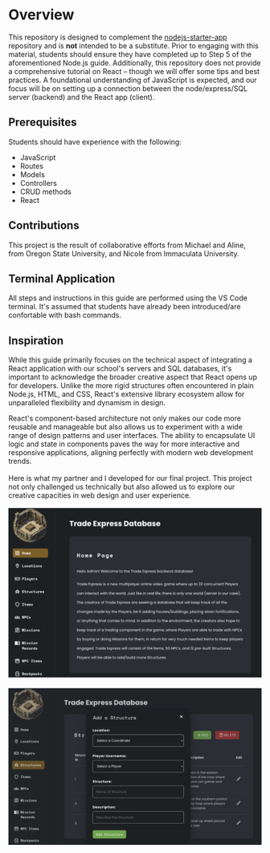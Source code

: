 # Overview
This repository is designed to complement the [nodejs-starter-app](https://github.com/osu-cs340-ecampus/nodejs-starter-app) repository and is **not** intended to be a substitute. Prior to engaging with this material, students should ensure they have completed up to Step 5 of the aforementioned Node.js guide. Additionally, this repository does not provide a comprehensive tutorial on React – though we will offer some tips and best practices. A foundational understanding of JavaScript is expected, and our focus will be on setting up a connection between the node/express/SQL server (backend) and the React app (client).
## Prerequisites
Students should have experience with the following:
- JavaScript
- Routes
- Models
- Controllers
- CRUD methods
- React
## Contributions 
This project is the result of collaborative efforts from Michael and Aline, from Oregon State University, and Nicole from Immaculata University.
## Terminal Application 
All steps and instructions in this guide are performed using the VS Code terminal. It's assumed that students have already been introduced/are confortable with bash commands.
## Inspiration
While this guide primarily focuses on the technical aspect of integrating a React application with our school's servers and SQL databases, it's important to acknowledge the broader creative aspect that React opens up for developers. Unlike the more rigid structures often encountered in plain Node.js, HTML, and CSS, React's extensive library ecosystem allow for unparalleled flexibility and dynamism in design.

React's component-based architecture not only makes our code more reusable and manageable but also allows us to experiment with a wide range of design patterns and user interfaces. The ability to encapsulate UI logic and state in components paves the way for more interactive and responsive applications, aligning perfectly with modern web development trends. <br><br>
Here is what my partner and I developed for our final project. This project not only challenged us technically but also allowed us to explore our creative capacities in web design and user experience.<br><br>
![Homepage](https://github.com/scott5Tots/react-starter-app/blob/main/assets/Homepage.png) <br><br>
![Adding a Structure](https://github.com/scott5Tots/react-starter-app/blob/main/assets/Database.png)
